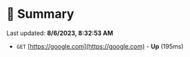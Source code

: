 # 📖 Summary
Last updated: **8/6/2023, 8:32:53 AM**

- `GET` [https://google.com](https://google.com) - **Up** (195ms)
